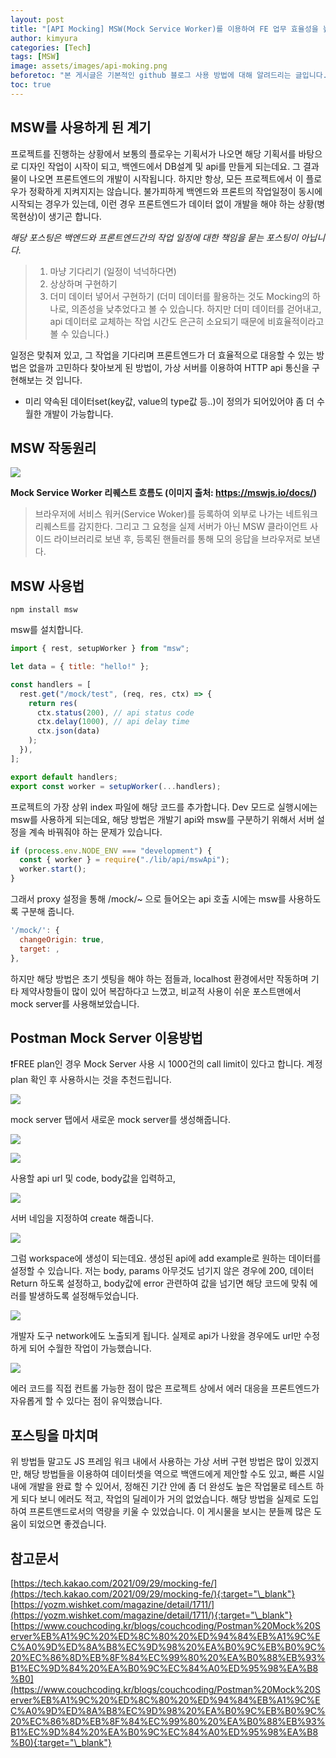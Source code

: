```yaml
---
layout: post
title: "[API Mocking] MSW(Mock Service Worker)를 이용하여 FE 업무 효율성을 높여보자. + Postman Mock Server"
author: kimyura
categories: [Tech]
tags: [MSW]
image: assets/images/api-moking.png
beforetoc: "본 게시글은 기본적인 github 블로그 사용 방법에 대해 알려드리는 글입니다."
toc: true
---
```


## MSW를 사용하게 된 계기

프로젝트를 진행하는 상황에서 보통의 플로우는 기획서가 나오면 해당 기획서를 바탕으로 디자인 작업이 시작이 되고, 백엔드에서 DB설계 및 api를 만들게 되는데요. 그 결과물이 나오면 프론트엔드의 개발이 시작됩니다. 하지만 항상, 모든 프로젝트에서 이 플로우가 정확하게 지켜지지는 않습니다. 불가피하게 백엔드와 프론트의 작업일정이 동시에 시작되는 경우가 있는데, 이런 경우 프론트엔드가 데이터 없이 개발을 해야 하는 상황(병목현상)이 생기곤 합니다.

_해당 포스팅은 백엔드와 프론트엔드간의 작업 일정에 대한 책임을 묻는 포스팅이 아닙니다._

> 1. 마냥 기다리기 (일정이 넉넉하다면)
> 2. 상상하며 구현하기
> 3. 더미 데이터 넣어서 구현하기 (더미 데이터를 활용하는 것도 Mocking의 하나로, 의존성을 낮추었다고 볼 수 있습니다. 하지만 더미 데이터를 걷어내고, api 데이터로 교체하는 작업 시간도 은근히 소요되기 때문에 비효율적이라고 볼 수 있습니다.)

일정은 맞춰져 있고, 그 작업을 기다리며 프론트엔드가 더 효율적으로 대응할 수 있는 방법은 없을까 고민하다 찾아보게 된 방법이, 가상 서버를 이용하여 HTTP api 통신을 구현해보는 것 입니다.

- 미리 약속된 데이터set(key값, value의 type값 등..)이 정의가 되어있어야 좀 더 수월한 개발이 가능합니다.

## MSW 작동원리

![](/assets/images/api-moking-cont-1.png)

**Mock Service Worker 리퀘스트 흐름도 (이미지 출처: https://mswjs.io/docs/)**

> 브라우저에 서비스 워커(Service Woker)를 등록하여 외부로 나가는 네트워크 리퀘스트를 감지한다. 그리고 그 요청을 실제 서버가 아닌 MSW 클라이언트 사이드 라이브러리로 보낸 후, 등록된 핸들러를 통해 모의 응답을 브라우저로 보낸다.

## MSW 사용법

```
npm install msw
```

msw를 설치합니다.

```jsx
import { rest, setupWorker } from "msw";

let data = { title: "hello!" };

const handlers = [
  rest.get("/mock/test", (req, res, ctx) => {
    return res(
      ctx.status(200), // api status code
      ctx.delay(1000), // api delay time
      ctx.json(data)
    );
  }),
];

export default handlers;
export const worker = setupWorker(...handlers);
```

프로젝트의 가장 상위 index 파일에 해당 코드를 추가합니다.
Dev 모드로 실행시에는 msw를 사용하게 되는데요, 해당 방법은 개발기 api와 msw를 구분하기 위해서 서버 설정을 계속 바꿔줘야 하는 문제가 있습니다.

```jsx
if (process.env.NODE_ENV === "development") {
  const { worker } = require("./lib/api/mswApi");
  worker.start();
}
```

그래서 proxy 설정을 통해 /mock/~ 으로 들어오는 api 호출 시에는 msw를 사용하도록 구분해 줍니다.

```jsx
'/mock/': {
  changeOrigin: true,
  target: ,
},
```

하지만 해당 방법은 초기 셋팅을 해야 하는 점들과, localhost 환경에서만 작동하며 기타 제약사항들이 많이 있어 복잡하다고 느꼈고, 비교적 사용이 쉬운 포스트맨에서 mock server를 사용해보았습니다.

## Postman Mock Server 이용방법

❗️FREE plan인 경우 Mock Server 사용 시 1000건의 call limit이 있다고 합니다. 계정 plan 확인 후 사용하시는 것을 추천드립니다.

![](/assets/images/api-moking.png)

mock server 탭에서 새로운 mock server를 생성해줍니다.

![](/assets/images/api-moking-cont-2.png)

![](/assets/images/api-moking-cont-3.png)

사용할 api url 및 code, body값을 입력하고,

![](/assets/images/api-moking-cont-4.png)

서버 네임을 지정하여 create 해줍니다.

![](/assets/images/api-moking-cont-5.png)

그럼 workspace에 생성이 되는데요. 생성된 api에 add example로 원하는 데이터를 설정할 수 있습니다.
저는 body, params 아무것도 넘기지 않은 경우에 200, 데이터 Return 하도록 설정하고,
body값에 error 관련하여 값을 넘기면 해당 코드에 맞춰 에러를 발생하도록 설정해두었습니다.

![](/assets/images/api-moking-cont-6.png)

개발자 도구 network에도 노출되게 됩니다.
실제로 api가 나왔을 경우에도 url만 수정하게 되어 수월한 작업이 가능했습니다.

![](/assets/images/api-moking-cont-7.png)

에러 코드를 직접 컨트롤 가능한 점이 많은 프로젝트 상에서 에러 대응을 프론트엔드가 자유롭게 할 수 있다는 점이 유익했습니다.

## 포스팅을 마치며

위 방법들 말고도 JS 프레임 워크 내에서 사용하는 가상 서버 구현 방법은 많이 있겠지만,
해당 방법들을 이용하여 데이터셋을 역으로 백앤드에게 제안할 수도 있고,
빠른 시일 내에 개발을 완료 할 수 있어서, 정해진 기간 안에 좀 더 완성도 높은 작업물로 테스트 하게 되다 보니 에러도 적고, 작업의 딜레이가 거의 없었습니다.
해당 방법을 실제로 도입하여 프론트앤드로서의 역량을 키울 수 있었습니다.
이 게시물을 보시는 분들께 많은 도움이 되었으면 좋겠습니다.

## 참고문서

[https://tech.kakao.com/2021/09/29/mocking-fe/](https://tech.kakao.com/2021/09/29/mocking-fe/){:target="\_blank"}  
[https://yozm.wishket.com/magazine/detail/1711/](https://yozm.wishket.com/magazine/detail/1711/){:target="\_blank"}  
[https://www.couchcoding.kr/blogs/couchcoding/Postman%20Mock%20Server%EB%A1%9C%20%ED%8C%80%20%ED%94%84%EB%A1%9C%EC%A0%9D%ED%8A%B8%EC%9D%98%20%EA%B0%9C%EB%B0%9C%20%EC%86%8D%EB%8F%84%EC%99%80%20%EA%B0%88%EB%93%B1%EC%9D%84%20%EA%B0%9C%EC%84%A0%ED%95%98%EA%B8%B0](https://www.couchcoding.kr/blogs/couchcoding/Postman%20Mock%20Server%EB%A1%9C%20%ED%8C%80%20%ED%94%84%EB%A1%9C%EC%A0%9D%ED%8A%B8%EC%9D%98%20%EA%B0%9C%EB%B0%9C%20%EC%86%8D%EB%8F%84%EC%99%80%20%EA%B0%88%EB%93%B1%EC%9D%84%20%EA%B0%9C%EC%84%A0%ED%95%98%EA%B8%B0){:target="\_blank"}
